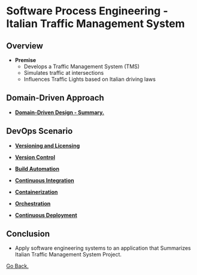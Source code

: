 # Software Process Engineering - Italian Traffic Management System

## Overview

- **Premise**
  - Develops a Traffic Management System (TMS)
  - Simulates traffic at intersections
  - Influences Traffic Lights based on Italian driving laws

## Domain-Driven Approach

- [**Domain-Driven Design - Summary.**](./domain-driven-approach-summary.md)

## DevOps Scenario

- [**Versioning and Licensing**](./versioning_licesing.md)

- [**Version Control**](./version_control.md)

- [**Build Automation**](./build_automation.md)

- [**Continuous Integration**](./CI.md)

- [**Containerization**](./containerization.md)
  
- [**Orchestration**](./orchestration.md)

- [**Continuous Deployment**](./CD.md)

## Conclusion

- Apply software engineering systems to an application that Summarizes Italian Traffic Management System Project.


[Go Back.](../index.md)

